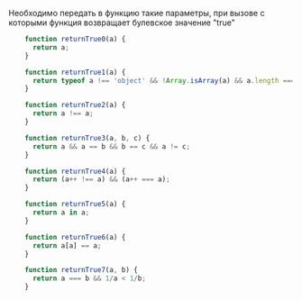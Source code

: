 Необходимо передать в функцию такие параметры, при вызове с которыми
функция возвращает булевское значение "true"

```javascript
    function returnTrue0(a) {
      return a;
    }

    function returnTrue1(a) {
      return typeof a !== 'object' && !Array.isArray(a) && a.length === 4;
    }

    function returnTrue2(a) {
      return a !== a;
    }

    function returnTrue3(a, b, c) {
      return a && a == b && b == c && a != c;
    }

    function returnTrue4(a) {
      return (a++ !== a) && (a++ === a);
    }

    function returnTrue5(a) {
      return a in a;
    }

    function returnTrue6(a) {
      return a[a] == a;
    }

    function returnTrue7(a, b) {
      return a === b && 1/a < 1/b; 
    }
```
